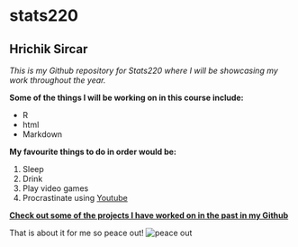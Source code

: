 # stats220
## Hrichik Sircar
*This is my Github repository for Stats220 where I will be showcasing my work throughout the year.*

**Some of the things I will be working on in this course include:**

- R
- html
- Markdown 


**My favourite things to do in order would be:**

1. Sleep
2. Drink
3. Play video games
4. Procrastinate using [Youtube](https://www.youtube.com/)


[**Check out some of the projects I have worked on in the past in my Github**](https://github.com/hsir571/hsir571.github.io)


That is about it for me so peace out! 
![peace out](https://media1.tenor.com/m/WXW_X3-WyfwAAAAC/disappear-peace-out.gif)